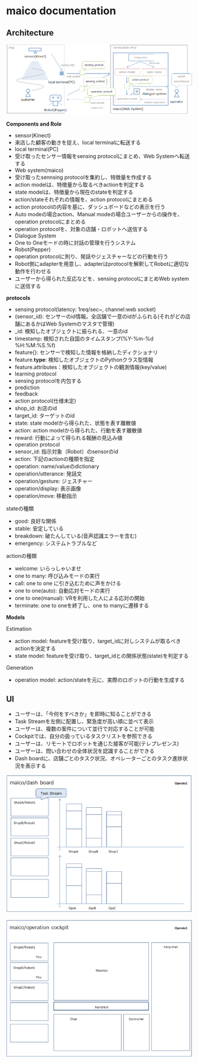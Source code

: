# maico documentation

## Architecture

![architecture.PNG](./images/architecture.PNG)

**Components and Role**

* sensor(Kinect)
 * 来店した顧客の動きを捉え、local terminalに転送する
* local terminal(PC)
 * 受け取ったセンサー情報をsensing protocolにまとめ、Web Systemへ転送する
* Web system(maico) 
 * 受け取ったsennsing protocolを集約し、特徴量を作成する
 * action modelは、特徴量から取るべきactionを判定する
 * state modelは、特徴量から現在のstateを判定する
 * action/stateそれぞれの情報を、action protocolにまとめる
 * action protocolの内容を基に、ダッシュボードなどの表示を行う
 * Auto modeの場合action、Manual modeの場合ユーザーからの操作を、operation protocolにまとめる
 * operation protocolを、対象の店舗・ロボットへ送信する
* Dialogue System
 * One to Oneモードの時に対話の管理を行うシステム
* Robot(Pepper)
 * operation protocolに則り、発話やジェスチャーなどの行動を行う
 * Robot側にadapterを用意し、adapterはprotocolを解釈してRobotに適切な動作を行わせる
 * ユーザーから得られた反応などを、sensing protocolにまとめWeb systemに送信する

**protocols**

* sensing protocol(latency: 1req/sec~, channel:web socket)
 * (sensor_id): センサーのid情報。全店舗で一意のidがふられる(それがどの店舗にあるかはWeb Systemのマスタで管理)
 * _id: 検知したオブジェクトに振られる、一意のid
 * timestamp: 検知された自国のタイムスタンプ(%Y-%m-%d %H:%M:%S.%f)
 * feature{}: センサーで検知した情報を格納したディクショナリ
 * feature.__type__: 検知したオブジェクトのPythonクラス型情報
 * feature.attributes：検知したオブジェクトの観測情報(key/value)
* learning protocol
 * sensing protocolを内包する
 * prediction
 * feedback
* action protocol(仕様未定)
 * shop_id: お店のid
 * target_id: ターゲットのid
 * state: state modelから得られた、状態を表す離散値
 * action: action modelから得られた、行動を表す離散値
 * reward: 行動によって得られる報酬の見込み値
* operation protocol
 * sensor_id: 指示対象（Robot）のsensorのid
 * action: 下記のactionの種類を指定
 * operation: name/valueのdictionary
 * operation/utterance: 発話文
 * operation/gesture: ジェスチャー
 * operation/display: 表示画像
 * operation/move: 移動指示

stateの種類

* good: 良好な関係
* stable: 安定している
* breakdown: 破たんしている(音声認識エラーを含む)
* emergency: システムトラブルなど

actionの種類

* welcome: いらっしゃいませ
* one to many: 呼び込みモードの実行
* call: one to one に引き込むために声をかける
* one to one(auto): 自動応対モードの実行
* one to one(manual): VRを利用した人による応対の開始
* terminate: one to oneを終了し、one to manyに遷移する


**Models**

Estimation

* action model: featureを受け取り、target_idに対しシステムが取るべきactionを決定する
* state model: featureを受け取り、target_idとの関係状態(state)を判定する

Generation

* operation model: action/stateを元に、実際のロボットの行動を生成する

## UI

* ユーザーは、「今何をすべきか」を即時に知ることができる
 * Task Streamを左側に配置し、緊急度が高い順に並べて表示
* ユーザーは、複数の案件について並行で対応することが可能
 * Cockpitでは、自分の扱っているタスクリストを参照できる
* ユーザーは、リモートでロボットを通じた接客が可能(テレプレゼンス)
* ユーザーは、問い合わせの全体状況を認識することができる
 * Dash boardに、店舗ごとのタスク状況、オペレーターごとのタスク進捗状況を表示する

![dashboard.PNG](./images/dashboard.PNG)

![cockpit.PNG](./images/cockpit.PNG)

